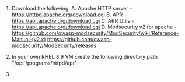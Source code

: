 1. Download the following:
   A. Apache HTTP server - https://httpd.apache.org/download.cgi
   B. APR - https://apr.apache.org/download.cgi
   C. APR Utils - https://apr.apache.org/download.cgi
   D. Modsecurity v2 for apache - https://github.com/owasp-modsecurity/ModSecurity/wiki/Reference-Manual-(v2.x)  https://github.com/owasp-modsecurity/ModSecurity/releases

2. In your own RHEL 8.9 VM create the following directory path "/opt'/programs/httpd/apr'
3. 
